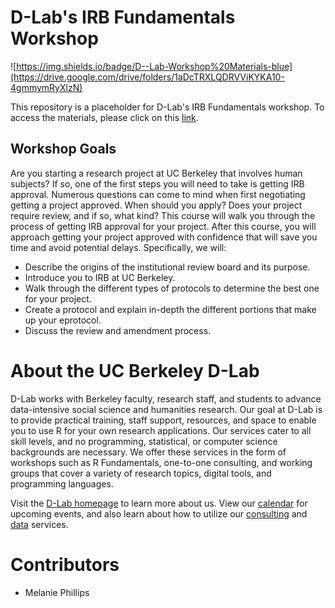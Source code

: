# D-Lab's IRB Fundamentals Workshop

![https://img.shields.io/badge/D--Lab-Workshop%20Materials-blue](https://drive.google.com/drive/folders/1aDcTRXLQDRVViKYKA10-4gmmymRyXlzN)

This repository is a placeholder for D-Lab's IRB Fundamentals workshop. To access the materials, please click on this [link](https://drive.google.com/drive/folders/1aDcTRXLQDRVViKYKA10-4gmmymRyXlzN).

## Workshop Goals

Are you starting a research project at UC Berkeley that involves human subjects? If so, one of
the first steps you will need to take is getting IRB approval. Numerous questions can come to
mind when first negotiating getting a project approved. When should you apply? Does your
project require review, and if so, what kind? This course will walk you through the process of
getting IRB approval for your project. After this course, you will approach getting your project
approved with confidence that will save you time and avoid potential delays.
Specifically, we will:

- Describe the origins of the institutional review board and its purpose.
- Introduce you to IRB at UC Berkeley.
- Walk through the different types of protocols to determine the best one for your project.
- Create a protocol and explain in-depth the different portions that make up your eprotocol.
- Discuss the review and amendment process.

# About the UC Berkeley D-Lab

D-Lab works with Berkeley faculty, research staff, and students to advance data-intensive social science and humanities research. Our goal at D-Lab is to provide practical training, staff support, resources, and space to enable you to use R for your own research applications. Our services cater to all skill levels, and no programming, statistical, or computer science backgrounds are necessary. We offer these services in the form of workshops such as R Fundamentals, one-to-one consulting, and working groups that cover a variety of research topics, digital tools, and programming languages.

Visit the [D-Lab homepage](http://dlab.berkeley.edu/) to learn more about us. View our [calendar](http://dlab.berkeley.edu/calendar-node-field-date) for upcoming events, and also learn about how to utilize our [consulting](http://dlab.berkeley.edu/consulting) and [data](http://dlab.berkeley.edu/data-resources) services. 

# Contributors

* Melanie Phillips
